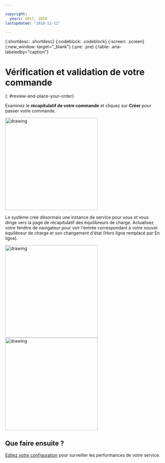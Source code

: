 ```yaml
---

copyright:
  years: 2017, 2018
lastupdated: "2018-11-12"

---
```


{:shortdesc: .shortdesc}
{:codeblock: .codeblock}
{:screen: .screen}
{:new_window: target="_blank"}
{:pre: .pre}
{:table: .aria-labeledby="caption"}

# Vérification et validation de votre commande
{: #review-and-place-your-order}

Examinez le **récapitulatif de votre commande** et cliquez sur **Créer** pour passer votre commande.

<img src="images/review-order-lb.png" alt="drawing" style="width: 300px;"/>

Le système crée désormais une instance de service pour vous et vous dirige vers la page de récapitulatif des équilibreurs de charge. Actualisez votre fenêtre de navigateur pour voir l'entrée correspondant à votre nouvel équilibreur de charge et son changement d'état (Hors ligne remplacé par En ligne).  

<img src="images/summary-offline.png" alt="drawing" style="width: 300px;"/>

<img src="images/summary-online.png" alt="drawing" style="width: 300px;"/>

## Que faire ensuite ?
[Editez votre configuration](/docs/infrastructure/loadbalancer-service?topic=loadbalancer-service-monitoring-and-managing-your-service) pour surveiller les performances de votre service.
